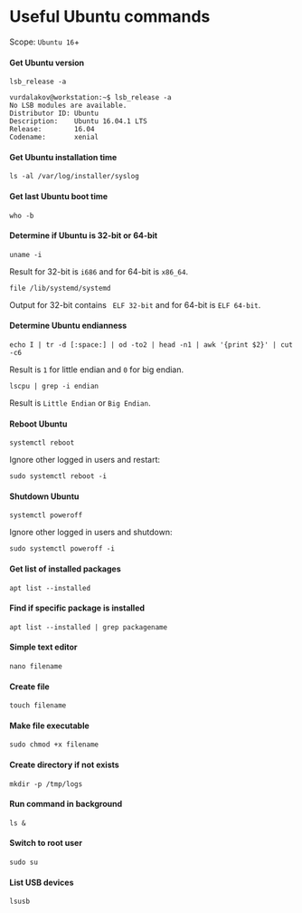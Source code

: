 ﻿# Useful Ubuntu commands

Scope: `Ubuntu 16`+

#### Get Ubuntu version

```
lsb_release -a
```

```
vurdalakov@workstation:~$ lsb_release -a
No LSB modules are available.
Distributor ID: Ubuntu
Description:    Ubuntu 16.04.1 LTS
Release:        16.04
Codename:       xenial
```

#### Get Ubuntu installation time

```
ls -al /var/log/installer/syslog
```

#### Get last Ubuntu boot time

```
who -b
```

#### Determine if Ubuntu is 32-bit or 64-bit

```
uname -i
```

Result for 32-bit is `i686` and for 64-bit is `x86_64`.

```
file /lib/systemd/systemd
```

Output for 32-bit contains ` ELF 32-bit` and for 64-bit is `ELF 64-bit`.

#### Determine Ubuntu endianness

```
echo I | tr -d [:space:] | od -to2 | head -n1 | awk '{print $2}' | cut -c6
```

Result is `1` for little endian and `0` for big endian.

```
lscpu | grep -i endian
```

Result is `Little Endian` or `Big Endian`.

#### Reboot Ubuntu

```
systemctl reboot
```

Ignore other logged in users and restart:

```
sudo systemctl reboot -i
```

#### Shutdown Ubuntu

```
systemctl poweroff
```

Ignore other logged in users and shutdown:

```
sudo systemctl poweroff -i
```

#### Get list of installed packages

```
apt list --installed
```

#### Find if specific package is installed

```
apt list --installed | grep packagename
```

#### Simple text editor

```
nano filename
```

#### Create file

```
touch filename
```

#### Make file executable

```
sudo chmod +x filename
```

#### Create directory if not exists

```
mkdir -p /tmp/logs
```

#### Run command in background

```
ls &
```

#### Switch to root user

```
sudo su
```

#### List USB devices

```
lsusb
```
